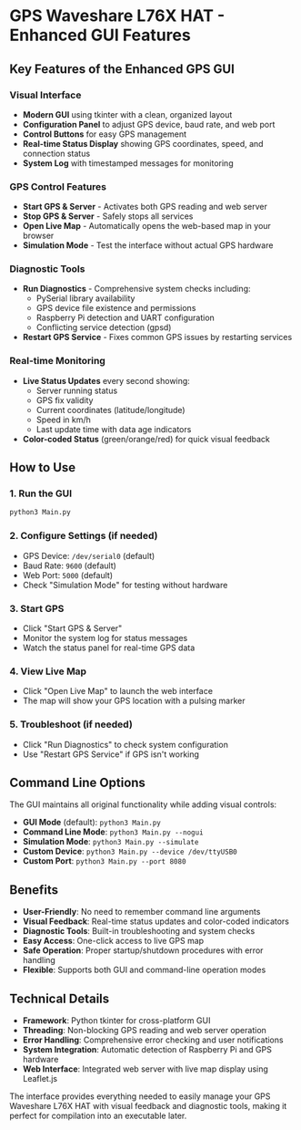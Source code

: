 # GPS Waveshare L76X HAT - Enhanced GUI Features

## Key Features of the Enhanced GPS GUI

### **Visual Interface**
- **Modern GUI** using tkinter with a clean, organized layout
- **Configuration Panel** to adjust GPS device, baud rate, and web port
- **Control Buttons** for easy GPS management
- **Real-time Status Display** showing GPS coordinates, speed, and connection status
- **System Log** with timestamped messages for monitoring

### **GPS Control Features**
- **Start GPS & Server** - Activates both GPS reading and web server
- **Stop GPS & Server** - Safely stops all services
- **Open Live Map** - Automatically opens the web-based map in your browser
- **Simulation Mode** - Test the interface without actual GPS hardware

### **Diagnostic Tools**
- **Run Diagnostics** - Comprehensive system checks including:
  - PySerial library availability
  - GPS device file existence and permissions
  - Raspberry Pi detection and UART configuration
  - Conflicting service detection (gpsd)
- **Restart GPS Service** - Fixes common GPS issues by restarting services

### **Real-time Monitoring**
- **Live Status Updates** every second showing:
  - Server running status
  - GPS fix validity
  - Current coordinates (latitude/longitude)
  - Speed in km/h
  - Last update time with data age indicators
- **Color-coded Status** (green/orange/red) for quick visual feedback

## How to Use

### 1. **Run the GUI**
```bash
python3 Main.py
```

### 2. **Configure Settings** (if needed)
- GPS Device: `/dev/serial0` (default)
- Baud Rate: `9600` (default)
- Web Port: `5000` (default)
- Check "Simulation Mode" for testing without hardware

### 3. **Start GPS**
- Click "Start GPS & Server"
- Monitor the system log for status messages
- Watch the status panel for real-time GPS data

### 4. **View Live Map**
- Click "Open Live Map" to launch the web interface
- The map will show your GPS location with a pulsing marker

### 5. **Troubleshoot** (if needed)
- Click "Run Diagnostics" to check system configuration
- Use "Restart GPS Service" if GPS isn't working

## Command Line Options

The GUI maintains all original functionality while adding visual controls:

- **GUI Mode** (default): `python3 Main.py`
- **Command Line Mode**: `python3 Main.py --nogui`
- **Simulation Mode**: `python3 Main.py --simulate`
- **Custom Device**: `python3 Main.py --device /dev/ttyUSB0`
- **Custom Port**: `python3 Main.py --port 8080`

## Benefits

- **User-Friendly**: No need to remember command line arguments
- **Visual Feedback**: Real-time status updates and color-coded indicators
- **Diagnostic Tools**: Built-in troubleshooting and system checks
- **Easy Access**: One-click access to live GPS map
- **Safe Operation**: Proper startup/shutdown procedures with error handling
- **Flexible**: Supports both GUI and command-line operation modes

## Technical Details

- **Framework**: Python tkinter for cross-platform GUI
- **Threading**: Non-blocking GPS reading and web server operation
- **Error Handling**: Comprehensive error checking and user notifications
- **System Integration**: Automatic detection of Raspberry Pi and GPS hardware
- **Web Interface**: Integrated web server with live map display using Leaflet.js

The interface provides everything needed to easily manage your GPS Waveshare L76X HAT with visual feedback and diagnostic tools, making it perfect for compilation into an executable later.